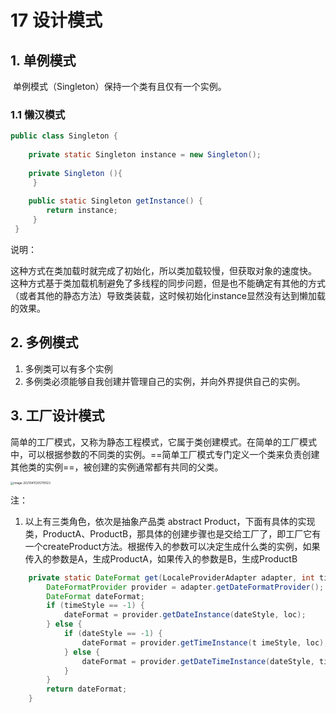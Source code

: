 # 17 设计模式



## 1. 单例模式

​		单例模式（Singleton）保持一个类有且仅有一个实例。



### 1.1 懒汉模式

```java
public class Singleton {  
  
    private static Singleton instance = new Singleton();  
     
  	private Singleton (){
     }
     
  	public static Singleton getInstance() {  
    	return instance;  
     }  
 } 
```

说明：

​		这种方式在类加载时就完成了初始化，所以类加载较慢，但获取对象的速度快。 这种方式基于类加载机制避免了多线程的同步问题，但是也不能确定有其他的方式（或者其他的静态方法）导致类装载，这时候初始化instance显然没有达到懒加载的效果。



## 2. 多例模式

1. 多例类可以有多个实例 
2. 多例类必须能够自我创建并管理自己的实例，并向外界提供自己的实例。



## 3. 工厂设计模式

简单的工厂模式，又称为静态工程模式，它属于类创建模式。在简单的工厂模式中，可以根据参数的不同类的实例。==简单工厂模式专门定义一个类来负责创建其他类的实例==，被创建的实例通常都有共同的父类。

<img src="https://tva1.sinaimg.cn/large/008eGmZEly1gpg3ox7546j317y0u0h76.jpg" alt="image-20210411205719123" style="zoom: 33%;" />



注：

1. 以上有三类角色，依次是抽象产品类 abstract Product，下面有具体的实现类，ProductA、ProductB，那具体的创建步骤也是交给工厂了，即工厂它有一个createProduct方法。根据传入的参数可以决定生成什么类的实例，如果传入的参数是A，生成ProductA，如果传入的参数是B，生成ProductB



```java
    private static DateFormat get(LocaleProviderAdapter adapter, int timeStyle, int dateStyle, Locale loc) {
        DateFormatProvider provider = adapter.getDateFormatProvider();
        DateFormat dateFormat;
        if (timeStyle == -1) {
            dateFormat = provider.getDateInstance(dateStyle, loc);
        } else {
            if (dateStyle == -1) {
                dateFormat = provider.getTimeInstance(t imeStyle, loc);
            } else {
                dateFormat = provider.getDateTimeInstance(dateStyle, timeStyle, loc);
            }
        }
        return dateFormat;
    }
```
















